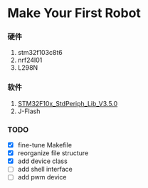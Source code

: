 Make Your First Robot
=====================

### 硬件
1. stm32f103c8t6
2. nrf24l01
3. L298N

### 软件
1. [STM32F10x_StdPeriph_Lib_V3.5.0](https://www.stmcu.org.cn/document/detail/index/id-213160)
2. J-Flash

### TODO
- [x] fine-tune Makefile
- [x] reorganize file structure
- [x] add device class
- [ ] add shell interface
- [ ] add pwm device
